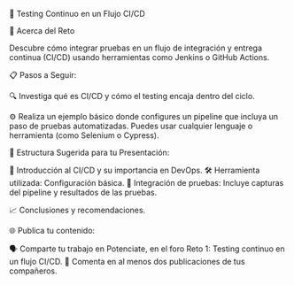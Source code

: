 🧪 Testing Continuo en un Flujo CI/CD

🌟 Acerca del Reto


Descubre cómo integrar pruebas en un flujo de integración y entrega continua (CI/CD) usando herramientas como Jenkins o GitHub Actions.

📋 Pasos a Seguir:

🔍 Investiga qué es CI/CD y cómo el testing encaja dentro del ciclo.

⚙️ Realiza un ejemplo básico donde configures un pipeline que incluya un paso de pruebas automatizadas. Puedes usar cualquier lenguaje o herramienta (como Selenium o Cypress).

📑 Estructura Sugerida para tu Presentación:

🚀 Introducción al CI/CD y su importancia en DevOps.
🛠️ Herramienta utilizada: Configuración básica.
🔗 Integración de pruebas: Incluye capturas del pipeline y resultados de las pruebas.

📈 Conclusiones y recomendaciones.

🌐 Publica tu contenido:

🗣️ Comparte tu trabajo en Potenciate, en el foro Reto 1: 
Testing continuo en un flujo CI/CD.
💬 Comenta en al menos dos publicaciones de tus compañeros.
